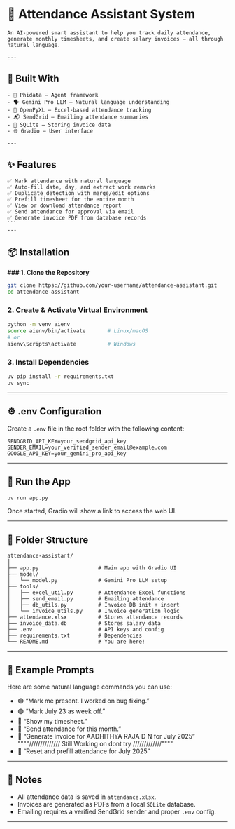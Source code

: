 

````
````
# 🧠 Attendance Assistant System
````
An AI-powered smart assistant to help you track daily attendance, generate monthly timesheets, and create salary invoices — all through natural language.

---
````
## 🚀 Built With
````
- 🧩 Phidata — Agent framework
- 🗣️ Gemini Pro LLM — Natural language understanding
- 📄 OpenPyXL — Excel-based attendance tracking
- 📬 SendGrid — Emailing attendance summaries
- 📂 SQLite — Storing invoice data
- 🌐 Gradio — User interface

---
````
## ✨ Features
````
✅ Mark attendance with natural language  
✅ Auto-fill date, day, and extract work remarks  
✅ Duplicate detection with merge/edit options  
✅ Prefill timesheet for the entire month  
✅ View or download attendance report  
✅ Send attendance for approval via email  
✅ Generate invoice PDF from database records  
```
---
````
## 📦 Installation

**### 1. Clone the Repository**

```bash
git clone https://github.com/your-username/attendance-assistant.git
cd attendance-assistant
````

### 2. Create & Activate Virtual Environment

```bash
python -m venv aienv
source aienv/bin/activate       # Linux/macOS
# or
aienv\Scripts\activate          # Windows
```

### 3. Install Dependencies

```bash
uv pip install -r requirements.txt
uv sync
```

---

## ⚙️ .env Configuration

Create a `.env` file in the root folder with the following content:

```env
SENDGRID_API_KEY=your_sendgrid_api_key
SENDER_EMAIL=your_verified_sender_email@example.com
GOOGLE_API_KEY=your_gemini_pro_api_key
```

---

## 🏃 Run the App

```bash
uv run app.py
```

Once started, Gradio will show a link to access the web UI.

---

## 📁 Folder Structure

```
attendance-assistant/
│
├── app.py                   # Main app with Gradio UI
├── model/
│   └── model.py             # Gemini Pro LLM setup
├── tools/
│   ├── excel_util.py        # Attendance Excel functions
│   ├── send_email.py        # Emailing attendance
│   ├── db_utils.py          # Invoice DB init + insert
│   └── invoice_utils.py     # Invoice generation logic
├── attendance.xlsx          # Stores attendance records
├── invoice_data.db          # Stores salary data
├── .env                     # API keys and config
├── requirements.txt         # Dependencies
└── README.md                # You are here!
```

---

## 💬 Example Prompts

Here are some natural language commands you can use:

* 🟢 “Mark me present. I worked on bug fixing.”
* 🟢 “Mark July 23 as week off.”
* 📄 “Show my timesheet.”
* 📧 “Send attendance for this month.”
* 🧾 “Generate invoice for AADHITHYA RAJA D N for July 2025”    """"////////////// Still Working on dont try /////////////""""
* 🔁 “Reset and prefill attendance for July 2025”

---

## 📌 Notes

* All attendance data is saved in `attendance.xlsx`.
* Invoices are generated as PDFs from a local `SQLite` database.
* Emailing requires a verified SendGrid sender and proper `.env` config.
----
